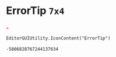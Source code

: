 # ErrorTip `7x4`
<img src="/img/ErrorTip.png" width=7 height=4>

``` CSharp
EditorGUIUtility.IconContent("ErrorTip")
```
```
-5806828767244137634
```
